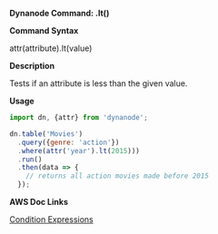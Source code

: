 **Dynanode Command: .lt()**

**Command Syntax**

attr(attribute).lt(value)

**Description**

Tests if an attribute is less than the given value.

**Usage**

```javascript
import dn, {attr} from 'dynanode';

dn.table('Movies')
  .query({genre: 'action'})
  .where(attr('year').lt(2015)))
  .run()
  .then(data => {
    // returns all action movies made before 2015
  });
```

**AWS Doc Links**

[Condition Expressions](http://docs.aws.amazon.com/amazondynamodb/latest/developerguide/Expressions.SpecifyingConditions.html)